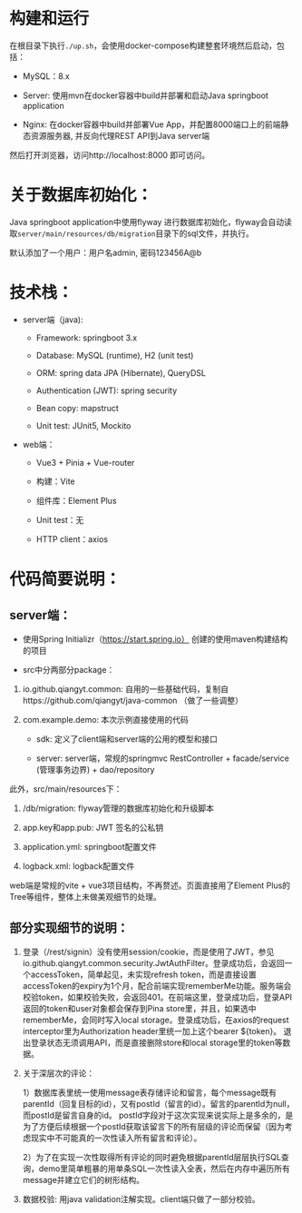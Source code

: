 # 构建和运行

  在根目录下执行`./up.sh`，会使用docker-compose构建整套环境然后启动，包括：
  
  - MySQL：8.x
  
  - Server: 
    使用mvn在docker容器中build并部署和启动Java springboot application
  
  - Nginx: 
    在docker容器中build并部署Vue App，并配置8000端口上的前端静态资源服务器, 并反向代理REST API到Java server端

  然后打开浏览器，访问http://localhost:8000   即可访问。

# 关于数据库初始化：

  Java springboot application中使用flyway 进行数据库初始化，flyway会自动读取`server/main/resources/db/migration`目录下的sql文件，并执行。

  默认添加了一个用户：用户名admin, 密码123456A@b

# 技术栈：
  
  - server端（java):
    
    - Framework: springboot 3.x

    - Database: MySQL (runtime), H2 (unit test)

    - ORM: spring data JPA (Hibernate), QueryDSL

    - Authentication (JWT): spring security
    
    - Bean copy: mapstruct

    - Unit test: JUnit5, Mockito

  - web端：
    
    - Vue3 + Pinia + Vue-router

    - 构建：Vite

    - 组件库：Element Plus

    - Unit test：无

    - HTTP client：axios

# 代码简要说明：

  ## server端：
     
  - 使用Spring Initializr（https://start.spring.io）  创建的使用maven构建结构的项目

  - src中分两部分package：
       
   1. io.github.qiangyt.common: 自用的一些基础代码，复制自https://github.com/qiangyt/java-common  （做了一些调整）

   2. com.example.demo: 本次示例直接使用的代码

      - sdk: 定义了client端和server端的公用的模型和接口

      - server: server端，常规的springmvc RestController + facade/service (管理事务边界) + dao/repository

  此外，src/main/resources下：
       
   1. /db/migration: flyway管理的数据库初始化和升级脚本
       
   2. app.key和app.pub: JWT 签名的公私钥

   3. application.yml: springboot配置文件
      
   4. logback.xml: logback配置文件

  web端是常规的vite + vue3项目结构，不再赘述。页面直接用了Element Plus的Tree等组件，整体上未做美观细节的处理。
  
  ## 部分实现细节的说明：
        
   1. 登录（/rest/signin）没有使用session/cookie，而是使用了JWT，参见io.github.qiangyt.common.security.JwtAuthFilter。登录成功后，会返回一个accessToken，简单起见，未实现refresh token，而是直接设置accessToken的expiry为1个月，配合前端实现rememberMe功能。服务端会校验token，如果校验失败，会返回401。在前端这里，登录成功后，登录API返回的token和user对象都会保存到Pina store里，并且，如果选中rememberMe，会同时写入local storage。登录成功后，在axios的request interceptor里为Authorization header里统一加上这个bearer ${token}。
   退出登录状态无须调用API，而是直接删除store和local storage里的token等数据。

   2. 关于深层次的评论：
      
      1）数据库表里统一使用message表存储评论和留言，每个message既有parentId（回复目标的id），又有postId（留言的id）。留言的parentId为null，而postId是留言自身的id。
         postId字段对于这次实现来说实际上是多余的，是为了方便后续根据一个postId获取该留言下的所有层级的评论而保留（因为考虑现实中不可能真的一次性读入所有留言和评论）。

      2）为了在实现一次性取得所有评论的同时避免根据parentId层层执行SQL查询，demo里简单粗暴的用单条SQL一次性读入全表，然后在内存中遍历所有message并建立它们的树形结构。

   3. 数据校验:
      用java validation注解实现。client端只做了一部分校验。
